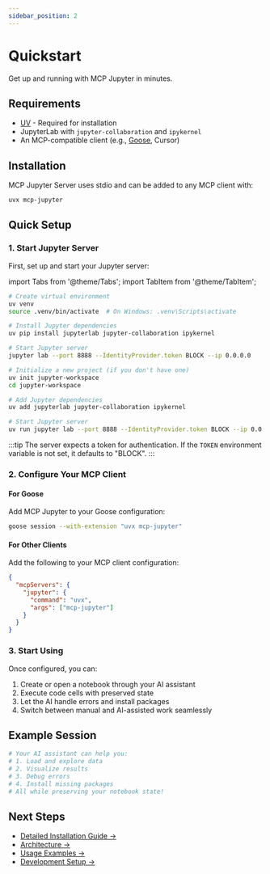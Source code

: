 ```yaml
---
sidebar_position: 2
---
```


# Quickstart

Get up and running with MCP Jupyter in minutes.

## Requirements

- [UV](https://docs.astral.sh/uv/) - Required for installation
- JupyterLab with `jupyter-collaboration` and `ipykernel`
- An MCP-compatible client (e.g., [Goose](https://block.github.io/goose/), Cursor)

## Installation

MCP Jupyter Server uses stdio and can be added to any MCP client with:

```bash
uvx mcp-jupyter
```

## Quick Setup

### 1. Start Jupyter Server

First, set up and start your Jupyter server:

import Tabs from '@theme/Tabs';
import TabItem from '@theme/TabItem';

<Tabs>
<TabItem value="venv" label="Using uv venv" default>

```bash
# Create virtual environment
uv venv
source .venv/bin/activate  # On Windows: .venv\Scripts\activate

# Install Jupyter dependencies
uv pip install jupyterlab jupyter-collaboration ipykernel

# Start Jupyter server
jupyter lab --port 8888 --IdentityProvider.token BLOCK --ip 0.0.0.0
```

</TabItem>
<TabItem value="project" label="Using uv project">

```bash
# Initialize a new project (if you don't have one)
uv init jupyter-workspace
cd jupyter-workspace

# Add Jupyter dependencies
uv add jupyterlab jupyter-collaboration ipykernel

# Start Jupyter server
uv run jupyter lab --port 8888 --IdentityProvider.token BLOCK --ip 0.0.0.0
```

</TabItem>
</Tabs>

:::tip
The server expects a token for authentication. If the `TOKEN` environment variable is not set, it defaults to "BLOCK".
:::

### 2. Configure Your MCP Client

#### For Goose

Add MCP Jupyter to your Goose configuration:

```bash
goose session --with-extension "uvx mcp-jupyter"
```

#### For Other Clients

Add the following to your MCP client configuration:

```json
{
  "mcpServers": {
    "jupyter": {
      "command": "uvx",
      "args": ["mcp-jupyter"]
    }
  }
}
```

### 3. Start Using

Once configured, you can:

1. Create or open a notebook through your AI assistant
2. Execute code cells with preserved state
3. Let the AI handle errors and install packages
4. Switch between manual and AI-assisted work seamlessly

## Example Session

```python
# Your AI assistant can help you:
# 1. Load and explore data
# 2. Visualize results
# 3. Debug errors
# 4. Install missing packages
# All while preserving your notebook state!
```

## Next Steps

- [Detailed Installation Guide →](/docs/installation)
- [Architecture →](/docs/architecture)
- [Usage Examples →](/docs/usage)
- [Development Setup →](/docs/development)